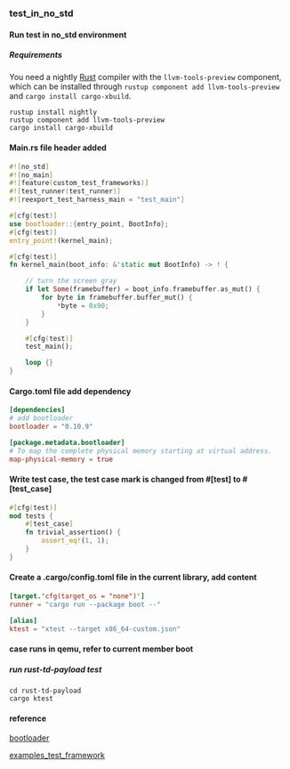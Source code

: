 ### test_in_no_std

#### Run test in no_std environment

##### Requirements

You need a nightly [Rust](https://www.rust-lang.org/) compiler with the `llvm-tools-preview` component, which can be installed through `rustup component add llvm-tools-preview` and `cargo install cargo-xbuild`.

```
rustup install nightly
rustup component add llvm-tools-preview
cargo install cargo-xbuild
```

#### Main.rs file header added

```rust
#![no_std]
#![no_main]
#![feature(custom_test_frameworks)]
#![test_runner(test_runner)]
#![reexport_test_harness_main = "test_main"]

#[cfg(test)]
use bootloader::{entry_point, BootInfo};
#[cfg(test)]
entry_point!(kernel_main);

#[cfg(test)]
fn kernel_main(boot_info: &'static mut BootInfo) -> ! {

    // turn the screen gray
    if let Some(framebuffer) = boot_info.framebuffer.as_mut() {
        for byte in framebuffer.buffer_mut() {
            *byte = 0x90;
        }
    }

    #[cfg(test)]
    test_main();

    loop {}
}
```

#### Cargo.toml file add dependency

```toml
[dependencies]
# add bootloader
bootloader = "0.10.9"

[package.metadata.bootloader]
# To map the complete physical memory starting at virtual address.
map-physical-memory = true
```

#### Write test case, the test case mark is changed from #[test] to #[test_case]

```rust
#[cfg(test)]
mod tests {
    #[test_case]
    fn trivial_assertion() {
        assert_eq!(1, 1);
    }
}
```

#### Create a .cargo/config.toml file in the current library, add content

```toml
[target.'cfg(target_os = "none")']
runner = "cargo run --package boot --"

[alias]
ktest = "xtest --target x86_64-custom.json"

```

#### case runs in qemu, refer to current member boot

##### run rust-td-payload test

```
cd rust-td-payload
cargo ktest
```

#### reference

[bootloader](https://github.com/rust-osdev/bootloader)

[examples_test_framework](https://github.com/rust-osdev/bootloader/tree/main/examples/test_framework)
